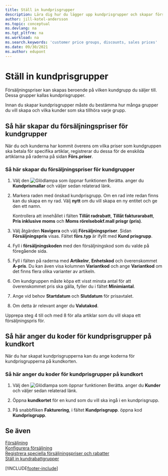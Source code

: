```yaml
---
title: Ställ in kundprisgrupper
description: Lära dig hur du lägger upp kundprisgrupper och skapar försäljningspriser för dessa grupper.
author: jill-kotel-andersson
ms.topic: conceptual
ms.devlang: na
ms.tgt_pltfrm: na
ms.workload: na
ms.search.keywords: 'customer price groups, discounts, sales prices'
ms.date: 09/30/2021
ms.author: edupont
---
```


# <a name="set-up-customer-price-groups"></a><a name="set-up-customer-price-groups"></a><a name="set-up-customer-price-groups"></a>Ställ in kundprisgrupper
  
Försäljningspriser kan skapas beroende på vilken kundgrupp du säljer till. Dessa grupper kallas kundprisgrupper.

Innan du skapar kundprisgrupper måste du bestämma hur många grupper du vill skapa och vilka kunder som ska tillhöra varje grupp.  

## <a name="how-to-create-sales-prices-for-a-group-of-customers"></a><a name="how-to-create-sales-prices-for-a-group-of-customers"></a><a name="how-to-create-sales-prices-for-a-group-of-customers"></a>Så här skapar du försäljningspriser för kundgrupper

När du och kunderna har kommit överens om vilka priser som kundgruppen ska betala för specifika artiklar, registrerar du dessa för de enskilda artiklarna på raderna på sidan **Förs.priser**.

### <a name="to-create-sales-prices-for-a-group-of-customers"></a><a name="to-create-sales-prices-for-a-group-of-customers"></a><a name="to-create-sales-prices-for-a-group-of-customers"></a>Så här skapar du försäljningspriser för kundgrupper

1. Välj den ![Glödlampa som öppnar funktionen Berätta.](media/ui-search/search_small.png "Berätta för mig vad du vill göra") anger du **Kundprismallar** och väljer sedan relaterad länk.  

2. Markera raden med önskad kundprisgrupp. Om en rad inte redan finns kan du skapa en ny rad. Välj **nytt** om du vill skapa en ny entitet och ge den ett namn.  
    
    Kontrollera att innehållet i fälten **Tillåt radrabatt**, **Tillåt fakturarabatt**, **Pris inklusive moms** och **Moms rörelsebokf.mall prisgr (pris)**. 
  
3. Välj åtgärden **Navigera** och välj **Försäljningspriser**. Sidan **Försäljningspris** visas. Fältet **förs.typ** är ifyllt med **Kund prisgrupp**.  
  
4. Fyll i **försäljningskoden** med den försäljningskod som du valde på föregående sida.  
  
5. Fyll i fälten på raderna med **Artikelnr**, **Enhetskod** och överenskommet **A-pris**. Du kan även visa kolumnen **Variantkod** och ange **Variantkod** om det finns flera olika varianter av artikeln.  
  
6. Om kundgruppen måste köpa ett visst minsta antal för att överenskommet pris ska gälla, fyller du i fältet **Minimiantal**.  

7. Ange vid behov **Startdatum** och **Slutdatum** för prisavtalet.  
  
8. Om detta är relevant anger du **Valutakod**.

Upprepa steg 4 till och med 8 för alla artiklar som du vill skapa ett försäljningspris för.

## <a name="how-to-enter-customer-price-group-codes-on-customer-cards"></a><a name="how-to-enter-customer-price-group-codes-on-customer-cards"></a><a name="how-to-enter-customer-price-group-codes-on-customer-cards"></a>Så här anger du koder för kundprisgrupper på kundkort

När du har skapat kundprisgrupperna kan du ange koderna för kundprisgrupperna på kundkorten.

### <a name="to-enter-customer-price-group-codes-on-a-customer-card"></a><a name="to-enter-customer-price-group-codes-on-a-customer-card"></a><a name="to-enter-customer-price-group-codes-on-a-customer-card"></a>Så här anger du koder för kundprisgrupper på kundkort

1. Välj den ![Glödlampa som öppnar funktionen Berätta.](media/ui-search/search_small.png "Berätta för mig vad du vill göra") anger du **Kunder** och väljer sedan relaterad länk.  

2. Öppna  **kundkortet** för en kund som du vill ska ingå i en kundprisgrupp.  

3. På snabbfliken **Fakturering**, i fältet **Kundprisgrupp**. öppna kod **Kundprisgrupp**.  


## <a name="see-also"></a><a name="see-also"></a><a name="see-also"></a>Se även

[Försäljning](sales-manage-sales.md)  
[Konfigurera försäljning](sales-setup-sales.md)  
[Registrera speciella försäljningspriser och rabatter](sales-how-record-sales-price-discount-payment-agreements.md)  
[Ställ in kundrabattgrupper](sales-how-to-set-up-customer-discount-groups.md)  

[!INCLUDE[footer-include](includes/footer-banner.md)]
